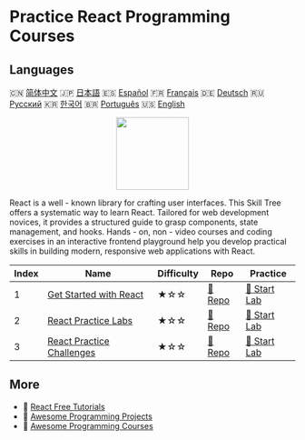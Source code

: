 # Practice React Programming Courses

## Languages

🇨🇳 [简体中文](README_zh.md) 🇯🇵 [日本語](README_ja.md) 🇪🇸 [Español](README_es.md) 🇫🇷 [Français](README_fr.md) 🇩🇪 [Deutsch](README_de.md) 🇷🇺 [Русский](README_ru.md) 🇰🇷 [한국어](README_ko.md) 🇧🇷 [Português](README_pt.md) 🇺🇸 [English](README.md) 

<div align="center">
<img width="128px" src="https://file.labex.io/path/nUDMNpUKFvpT.png">
</div>

React is a well - known library for crafting user interfaces. This Skill Tree offers a systematic way to learn React. Tailored for web development novices, it provides a structured guide to grasp components, state management, and hooks. Hands - on, non - video courses and coding exercises in an interactive frontend playground help you develop practical skills in building modern, responsive web applications with React.

|   Index | Name                                                                            | Difficulty   | Repo                                                               | Practice                                                           |
|---------|---------------------------------------------------------------------------------|--------------|--------------------------------------------------------------------|--------------------------------------------------------------------|
|       1 | [Get Started with React](https://labex.io/courses/quick-start-with-react)       | ★☆☆          | [🔗 Repo](https://github.com/labex-labs/quick-start-with-react)    | [🚀 Start Lab](https://labex.io/courses/quick-start-with-react)    |
|       2 | [React Practice Labs](https://labex.io/courses/react-practice-labs)             | ★☆☆          | [🔗 Repo](https://github.com/labex-labs/react-practice-labs)       | [🚀 Start Lab](https://labex.io/courses/react-practice-labs)       |
|       3 | [React Practice Challenges](https://labex.io/courses/react-practice-challenges) | ★☆☆          | [🔗 Repo](https://github.com/labex-labs/react-practice-challenges) | [🚀 Start Lab](https://labex.io/courses/react-practice-challenges) |

## More

- 🔗 [React Free Tutorials](https://github.com/labex-labs/react-free-tutorials)
- 🔗 [Awesome Programming Projects](https://github.com/labex-labs/awesome-programming-projects)
- 🔗 [Awesome Programming Courses](https://github.com/labex-labs/awesome-programming-courses)

